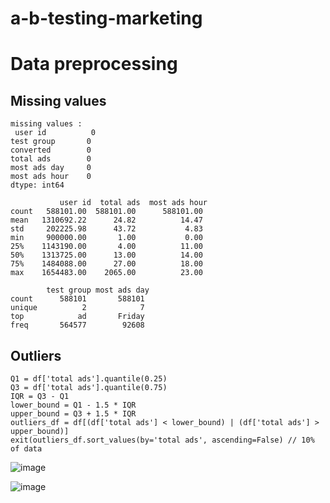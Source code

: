 # a-b-testing-marketing





# Data preprocessing


## Missing values

```
missing values : 
 user id          0
test group       0
converted        0
total ads        0
most ads day     0
most ads hour    0
dtype: int64
```

```
           user id  total ads  most ads hour
count   588101.00  588101.00      588101.00
mean   1310692.22      24.82          14.47
std     202225.98      43.72           4.83
min     900000.00       1.00           0.00
25%    1143190.00       4.00          11.00
50%    1313725.00      13.00          14.00
75%    1484088.00      27.00          18.00
max    1654483.00    2065.00          23.00

        test group most ads day
count      588101       588101
unique          2            7
top            ad       Friday
freq       564577        92608

```


## Outliers
```
Q1 = df['total ads'].quantile(0.25)
Q3 = df['total ads'].quantile(0.75)
IQR = Q3 - Q1
lower_bound = Q1 - 1.5 * IQR
upper_bound = Q3 + 1.5 * IQR
outliers_df = df[(df['total ads'] < lower_bound) | (df['total ads'] > upper_bound)]
exit(outliers_df.sort_values(by='total ads', ascending=False) // 10% of data
```



![image](https://github.com/BillysKes/a-b-testing-marketing/assets/73298709/5af13758-6e2f-41d3-9edb-b7218b2486e9)

![image](https://github.com/BillysKes/a-b-testing-marketing/assets/73298709/386244cd-47e4-4fbf-a594-862c3cda1229)


